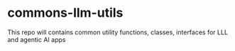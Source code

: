 # commons-llm-utils
This repo will contains common utility functions, classes, interfaces for LLL and agentic AI apps
